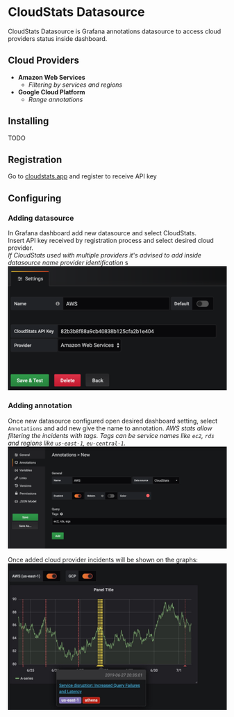 # CloudStats Datasource
CloudStats Datasource is Grafana annotations datasource to access cloud providers status inside dashboard.

## Cloud Providers
- **Amazon Web Services**  
  - *Filtering by services and regions*
- **Google Cloud Platform**  
  - *Range annotations*

## Installing
TODO

## Registration
Go to [cloudstats.app](https://cloudstats.app) and register to receive API key

## Configuring
### Adding datasource
In Grafana dashboard add new datasource and select CloudStats.  
Insert API key received by registration process and select desired cloud provider.  
*If CloudStats used with multiple providers it's advised to add inside datasource name provider identification*  s
![Adding datasource](src/img/new-datasource.png "Adding datasource")

### Adding annotation
Once new datasource configured open desired dashboard setting, select `Annotations` and add new give the name to annotation.
*AWS stats allow filtering the incidents with tags. Tags can be service names like `ec2`, `rds` and regions like `us-east-1`, `eu-central-1`.*  
![Adding annotation](src/img/new-annotation.png "Adding annotation")  

Once added cloud provider incidents will be shown on the graphs:  
![Graph annotation](src/img/graph-annotation.png "Graph annotation")